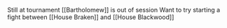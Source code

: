 Still at tournament
[[Bartholomew]] is out of session
Want to try starting a fight between [[House Braken]] and [[House Blackwood]]
